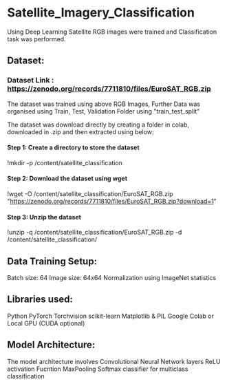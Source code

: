 # Satellite_Imagery_Classification 
Using Deep Learning Satellite RGB images were trained and Classification task was performed. 

## Dataset: 
### Dataset Link : https://zenodo.org/records/7711810/files/EuroSAT_RGB.zip
The dataset was trained using above RGB Images, Further Data was organised using Train, Test, Validation Folder using "train_test_split"

The dataset was download directly by creating a folder in colab, downloaded in .zip and then extracted using below:

#### Step 1: Create a directory to store the dataset
!mkdir -p /content/satellite_classification

#### Step 2: Download the dataset using wget
!wget -O /content/satellite_classification/EuroSAT_RGB.zip "https://zenodo.org/records/7711810/files/EuroSAT_RGB.zip?download=1"

#### Step 3: Unzip the dataset
!unzip -q /content/satellite_classification/EuroSAT_RGB.zip -d /content/satellite_classification/


## Data Training Setup:
Batch size: 64
Image size: 64x64
Normalization using ImageNet statistics

## Libraries used:
Python
PyTorch
Torchvision
scikit-learn
Matplotlib & PIL
Google Colab or Local GPU (CUDA optional)

## Model Architecture: 
The model architecture involves
Convolutional Neural Network layers
ReLU activation Fucntion
MaxPooling 
Softmax classifier for multiclass classification
